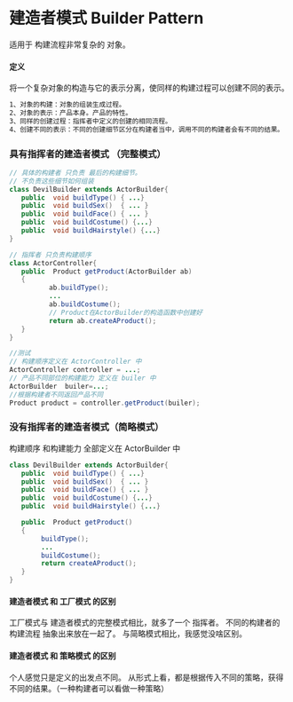 # 建造者模式 Builder Pattern
适用于 构建流程非常复杂的 对象。
#### 定义
将一个复杂对象的构造与它的表示分离，使同样的构建过程可以创建不同的表示。<br>
```xml
1、对象的构建：对象的组装生成过程。
2、对象的表示：产品本身。产品的特性。
3、同样的创建过程：指挥者中定义的创建的相同流程。
4、创建不同的表示：不同的创建细节区分在构建者当中，调用不同的构建者会有不同的结果。
```

### 具有指挥者的建造者模式 （完整模式）
```java
// 具体的构建者 只负责 最后的构建细节。
// 不负责这些细节如何组装
class DevilBuilder extends ActorBuilder{
   public  void buildType() { ...}
   public  void buildSex()  { ... }
   public  void buildFace() { ... }
   public  void buildCostume() {...}
   public  void buildHairstyle() {...}
}

// 指挥者 只负责构建顺序
class ActorController{
   public  Product getProduct(ActorBuilder ab)
   {
          ab.buildType();
          ...
          ab.buildCostume();
          // Product在ActorBuilder的构造函数中创建好
          return ab.createAProduct();
   }
}

//测试
// 构建顺序定义在 ActorController 中
ActorController controller = ...;
// 产品不同部位的构建能力 定义在 builer 中
ActorBuilder  builer=...;
//根据构建者不同返回产品不同
Product product = controller.getProduct(builer);
```

### 没有指挥者的建造者模式（简略模式）
构建顺序 和构建能力 全部定义在 ActorBuilder 中
```java
class DevilBuilder extends ActorBuilder{
   public  void buildType() { ...}
   public  void buildSex()  { ... }
   public  void buildFace() { ... }
   public  void buildCostume() {...}
   public  void buildHairstyle() {...}

   public  Product getProduct()
   {
        buildType();
        ...
        buildCostume();
        return createAProduct();
   }
}
```


#### 建造者模式 和 工厂模式 的区别
工厂模式与 建造者模式的完整模式相比，就多了一个 指挥者。 不同的构建者的 构建流程 抽象出来放在一起了。  与简略模式相比，我感觉没啥区别。

#### 建造者模式 和 策略模式 的区别
个人感觉只是定义的出发点不同。 从形式上看，都是根据传入不同的策略，获得不同的结果。（一种构建者可以看做一种策略）
